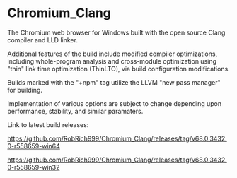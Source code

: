 # Chromium_Clang

The Chromium web browser for Windows built with the open source Clang compiler and LLD linker.

Additional features of the build include modified compiler optimizations, including whole-program analysis and cross-module optimization using "thin" link time optimization (ThinLTO), via build configuration modifications.

Builds marked with the "+npm" tag utilize the LLVM "new pass manager" for building.

Implementation of various options are subject to change depending upon performance, stability, and similar paramaters.

Link to latest build releases:

https://github.com/RobRich999/Chromium_Clang/releases/tag/v68.0.3432.0-r558659-win64

https://github.com/RobRich999/Chromium_Clang/releases/tag/v68.0.3432.0-r558659-win32
